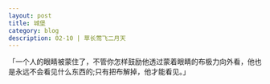 ```yaml
---
layout: post
title: 城堡   
category: blog
description: 02-10 | 草长莺飞二月天
---
```


「一个人的眼睛被蒙住了，不管你怎样鼓励他透过蒙着眼睛的布极力向外看，他也是永远不会看见什么东西的;只有把布解掉，他才能看见。」




<script language="javascript">
var allowedKeys = {
  37: 'left',
  38: 'up',
  39: 'right',
  40: 'down',
  65: 'a',
  66: 'b'
};
var konamiCode = ['up', 'down', 'left',  'right', 'b', 'a' ];

var konamiCodePosition = 0;

// add keydown event listener
document.addEventListener('keydown', function(e) {
  // get the value of the key code from the key map
  var key = allowedKeys[e.keyCode];
  // get the value of the required key from the konami code
  var requiredKey = konamiCode[konamiCodePosition];

  // compare the key with the required key
  if (key == requiredKey) {

    // move to the next key in the konami code sequence
    konamiCodePosition++;

    // if the last key is reached, activate cheats
    if (konamiCodePosition == konamiCode.length) {
      activateCheats();
      konamiCodePosition = 0;
    }
  } else {
    konamiCodePosition = 0;
  }
});

function activateCheats() {
  alert("来晚了哦，前往异世界的曲境暂时关闭。");
//  window.location.href="https://bitgiraffe.tk/";
}


</script>

